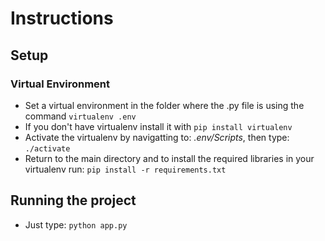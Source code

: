 # Instructions

## Setup
### Virtual Environment
- Set a virtual environment in the folder where the .py file is using the command
    ```virtualenv .env```
- If you don't have virtualenv install it with 
    ```pip install virtualenv```
- Activate the virtualenv by navigatting to: *.env/Scripts*, then type:
    ```./activate```
- Return to the main directory and to install the required libraries in your virtualenv run:
    ```pip install -r requirements.txt```

## Running the project
- Just type:
    ```python app.py```